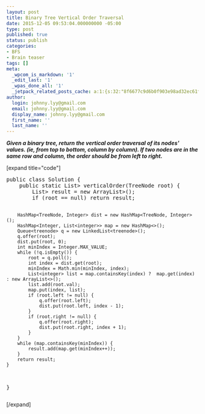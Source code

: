 ```yaml
---
layout: post
title: Binary Tree Vertical Order Traversal
date: 2015-12-05 09:53:04.000000000 -05:00
type: post
published: true
status: publish
categories:
- BFS
- Brain teaser
tags: []
meta:
  _wpcom_is_markdown: '1'
  _edit_last: '1'
  _wpas_done_all: '1'
  _jetpack_related_posts_cache: a:1:{s:32:"8f6677c9d6b0f903e98ad32ec61f8deb";a:2:{s:7:"expires";i:1469032895;s:7:"payload";a:3:{i:0;a:1:{s:2:"id";i:1339;}i:1;a:1:{s:2:"id";i:258;}i:2;a:1:{s:2:"id";i:278;}}}}
author:
  login: johnny.lyy@gmail.com
  email: johnny.lyy@gmail.com
  display_name: johnny.lyy@gmail.com
  first_name: ''
  last_name: ''
---
```

<p><strong><em>Given a binary tree, return the vertical order traversal of its nodes' values. (ie, from top to bottom, column by column). If two nodes are in the same row and column, the order should be from left to right.</em></strong></p>
<p>[expand title="code"]</p>
<pre>
public class Solution {
    public static List<List<integer>> verticalOrder(TreeNode root) {
        List<List<integer>> result = new ArrayList<List<integer>>();
        if (root == null) return result;

        HashMap<TreeNode, Integer> dist = new HashMap<TreeNode, Integer>();
        HashMap<Integer, List<integer>> map = new HashMap<>();
        Queue<treenode> q = new LinkedList<treenode>();
        q.offer(root);
        dist.put(root, 0);
        int minIndex = Integer.MAX_VALUE;
        while (!q.isEmpty()) {
            root = q.poll();
            int index = dist.get(root);
            minIndex = Math.min(minIndex, index);
            List<integer> list = map.containsKey(index) ?  map.get(index) : new ArrayList<>();
            list.add(root.val);
            map.put(index, list);
            if (root.left != null) {
                q.offer(root.left);
                dist.put(root.left, index - 1);
            }
            if (root.right != null) {
                q.offer(root.right);
                dist.put(root.right, index + 1);
            }
        }
        while (map.containsKey(minIndex)) {
            result.add(map.get(minIndex++));
        }
        return result;
    }
}
</integer></treenode></treenode></integer></integer></integer></integer></pre>
<p>[/expand]</p>
